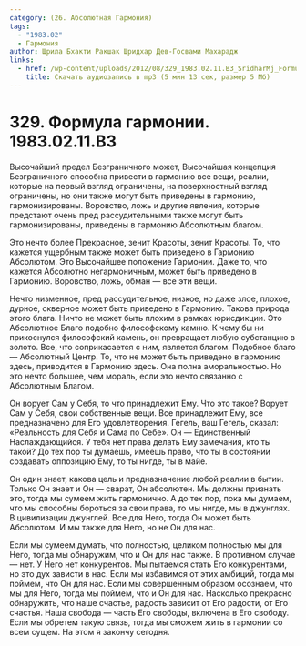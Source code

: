 ```yaml
---
category: (26. Абсолютная Гармония)
tags:
  - "1983.02"
  - Гармония
author: Шрила Бхакти Ракшак Шридхар Дев-Госвами Махарадж
links:
  - href: /wp-content/uploads/2012/08/329_1983.02.11.B3_SridharMj_Formula_garmonii.mp3
    title: Скачать аудиозапись в mp3 (5 мин 13 сек, размер 5 Мб)
---
```


# 329. Формула гармонии. 1983.02.11.B3

Высочайший предел Безграничного может, Высочайшая концепция Безграничного способна привести в гармонию все вещи, реалии, которые на первый взгляд ограничены, на поверхностный взгляд ограничены, но они также могут быть приведены в гармонию, гармонизированы. Воровство, ложь и другие явления, которые предстают очень пред рассудительными также могут быть гармонизированы, приведены в гармонию Абсолютным благом.

Это нечто более Прекрасное, зенит Красоты, зенит Красоты. То, что кажется ущербным также может быть приведено в Гармонию Абсолютом. Это Высочайшее положение Гармонии. Даже то, что кажется Абсолютно негармоничным, может быть приведено в Гармонию. Воровство, ложь, обман — все эти вещи.

Нечто низменное, пред рассудительное, низкое, но даже злое, плохое, дурное, скверное может быть приведено в Гармонию. Такова природа этого блага. Ничто не может быть плохим в рамках юрисдикции. Это Абсолютное Благо подобно философскому камню. К чему бы ни прикоснулся философский камень, он превращает любую субстанцию в золото. Все, что соприкасается с ним, является благом. Подобное благо — Абсолютный Центр. То, что не может быть приведено в гармонию здесь, приводится в Гармонию здесь. Она полна аморальностью. Но это нечто большее, чем мораль, если это нечто связанно с Абсолютным Благом.

Он ворует Сам у Себя, то что принадлежит Ему. Что это такое? Ворует Сам у Себя, свои собственные вещи. Все принадлежит Ему, все предназначено для Его удовлетворения. Гегель, ваш Гегель, сказал: «Реальность для Себя и Сама по Себе». Он — Единственный Наслаждающийся. У тебя нет права делать Ему замечания, кто ты такой? До тех пор ты думаешь, имеешь право, что ты в состоянии создавать оппозицию Ему, то ты нигде, ты в майе.

Он один знает, какова цель и предназначение любой реалии в бытии. Только Он знает и Он — сварат, Он абсолютен. Мы должны признать это, тогда мы сумеем жить гармонично. А до тех пор, пока мы думаем, что мы способны бороться за свои права, то мы нигде, мы в джунглях. В цивилизации джунглей. Все для Него, тогда Он может быть Абсолютом. И мы также для Него, но не Он для нас.

Если мы сумеем думать, что полностью, целиком полностью мы для Него, тогда мы обнаружим, что и Он для нас также. В противном случае — нет. У Него нет конкурентов. Мы пытаемся стать Его конкурентами, но это дух зависти в нас. Если мы избавимся от этих амбиций, тогда мы поймем, что Он для нас. Если мы совершенным образом осознаем, что мы для Него, тогда мы поймем, что и Он для нас. Насколько прекрасно обнаружить, что наше счастье, радость зависит от Его радости, от Его счастья. Наша свобода — часть Его свободы, включена в Его свободу. Если мы обретем такую связь, тогда мы сможем жить в гармонии со всем сущем. На этом я закончу сегодня.

